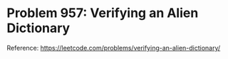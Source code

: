 # Problem 957: Verifying an Alien Dictionary

Reference: https://leetcode.com/problems/verifying-an-alien-dictionary/